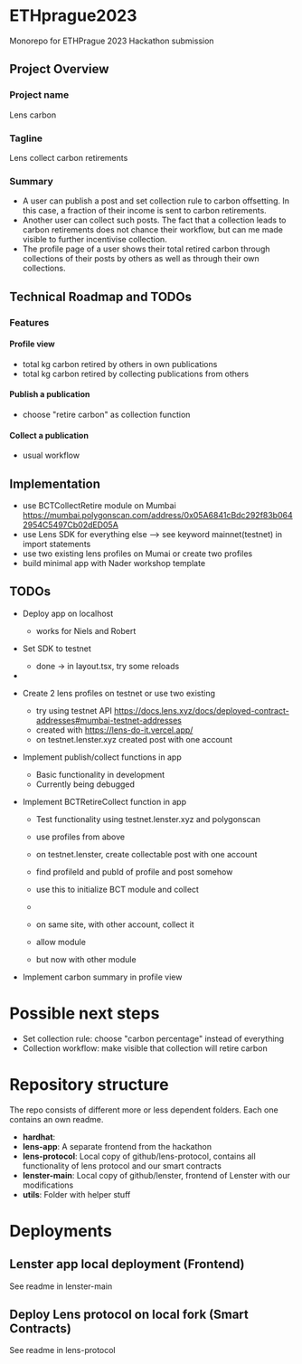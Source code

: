 # ETHprague2023

Monorepo for ETHPrague 2023 Hackathon submission

## Project Overview

### Project name
Lens carbon

### Tagline
Lens collect carbon retirements

### Summary

- A user can publish a post and set collection rule to carbon offsetting. In this case, a fraction of their income is sent to carbon retirements.
- Another user can collect such posts. The fact that a collection leads to carbon retirements does not chance their workflow, but can me made visible to further incentivise collection.
- The profile page of a user shows their total retired carbon through collections of their posts by others as well as through their own collections.


## Technical Roadmap and TODOs

### Features

#### Profile view
- total kg carbon retired by others in own publications
- total kg carbon retired by collecting publications from others

#### Publish a publication
- choose "retire carbon" as collection function

#### Collect a publication
- usual workflow


## Implementation
- use BCTCollectRetire module on Mumbai https://mumbai.polygonscan.com/address/0x05A6841cBdc292f83b0642954C5497Cb02dED05A
- use Lens SDK for everything else --> see keyword mainnet(testnet) in import statements
- use two existing lens profiles on Mumai or create two profiles
- build minimal app with Nader workshop template

## TODOs

- Deploy app on localhost
  - works for Niels and Robert
- Set SDK to testnet
  - done -> in layout.tsx, try some reloads
- 
- Create 2 lens profiles on testnet or use two existing
  - try using testnet API https://docs.lens.xyz/docs/deployed-contract-addresses#mumbai-testnet-addresses
  - created with https://lens-do-it.vercel.app/
  - on testnet.lenster.xyz created post with one account


- Implement publish/collect functions in app
  - Basic functionality in development
  - Currently being debugged

- Implement BCTRetireCollect function in app
  - Test functionality using testnet.lenster.xyz and polygonscan
  - use profiles from above
  - on testnet.lenster, create collectable post with one account
  - find profileId and pubId of profile and post somehow

  - use this to initialize BCT module and collect
  - 


  - on same site, with other account, collect it
  - allow module
  - but now with other module
- Implement carbon summary in profile view




# Possible next steps

- Set collection rule: choose "carbon percentage" instead of everything
- Collection workflow: make visible that collection will retire carbon

# Repository structure

The repo consists of different more or less dependent folders. Each one contains an own readme.

- **hardhat**:
- **lens-app**: A separate frontend from the hackathon
- **lens-protocol**: Local copy of github/lens-protocol, contains all functionality of lens protocol and our smart contracts
- **lenster-main**: Local copy of github/lenster, frontend of Lenster with our modifications
- **utils**: Folder with helper stuff

# Deployments
## Lenster app local deployment (Frontend)
See readme in lenster-main

## Deploy Lens protocol on local fork (Smart Contracts)
See readme in lens-protocol
